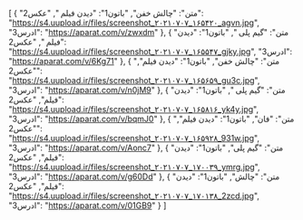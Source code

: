 [
  {
    "متن": "چالش خفن",
    "باتون1": "دیدن فیلم ",
    "عکس2": "https://s4.uupload.ir/files/screenshot_۲۰۲۱۰۷۰۷_۱۶۵۴۲۰_agvn.jpg",
    "ادرس3": "https://aparat.com/v/zwxdm"
  },
  {
    "متن": "گیم پلی ",
    "باتون1": "دیدن فیلم ",
    "عکس2": "https://s4.uupload.ir/files/screenshot_۲۰۲۱۰۷۰۷_۱۶۵۵۴۷_gjky.jpg",
    "ادرس3": "https://aparat.com/v/6Kg71"
  },
  {
    "متن": "چالش خفن",
    "باتون1": "دیدن فیلم",
    "عکس2": "https://s4.uupload.ir/files/screenshot_۲۰۲۱۰۷۰۷_۱۶۵۶۵۹_gu3c.jpg",
    "ادرس3": "https://aparat.com/v/n0jM9"
  },
  {
    "متن": "گیم پلی ",
    "باتون1": "دیدن فیلم",
    "عکس2": "https://s4.uupload.ir/files/screenshot_۲۰۲۱۰۷۰۷_۱۶۵۸۱۶_yk4y.jpg",
    "ادرس3": "https://aparat.com/v/bqmJ0"
  },
  {
    "متن": "فان",
    "باتون1": "دیدن فیلم",
    "عکس2": "https://s4.uupload.ir/files/screenshot_۲۰۲۱۰۷۰۷_۱۶۵۹۲۸_931w.jpg",
    "ادرس3": "https://aparat.com/v/Aonc7"
  },
  {
    "متن": "گیم پلی",
    "باتون1": "دیدن فیلم",
    "عکس2": "https://s4.uupload.ir/files/screenshot_۲۰۲۱۰۷۰۷_۱۷۰۰۳۹_ymrg.jpg",
    "ادرس3": "https://aparat.com/v/g60Dd"
  },
  {
    "متن": "چالش",
    "باتون1": "دیدن فیلم",
    "عکس2": "https://s4.uupload.ir/files/screenshot_۲۰۲۱۰۷۰۷_۱۷۰۱۳۸_2zcd.jpg",
    "ادرس3": "https://aparat.com/v/01GB9"
  }
]
